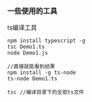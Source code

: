 ### 一些使用的工具

ts编译工具
````
npm install typescript -g
tsc Demo1.ts
node Demo1.js

//直接就能看到结果
npm install -g ts-node
ts-node Demo1.ts

tsc //编译目录下的全部ts文件
````

